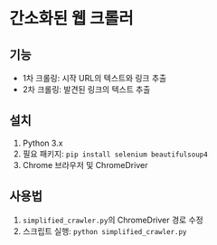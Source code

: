 # 간소화된 웹 크롤러

## 기능
- 1차 크롤링: 시작 URL의 텍스트와 링크 추출
- 2차 크롤링: 발견된 링크의 텍스트 추출

## 설치
1. Python 3.x
2. 필요 패키지: `pip install selenium beautifulsoup4`
3. Chrome 브라우저 및 ChromeDriver

## 사용법
1. `simplified_crawler.py`의 ChromeDriver 경로 수정
2. 스크립트 실행: `python simplified_crawler.py` 